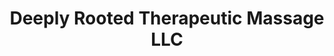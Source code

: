 ---
title: "Deeply Rooted Therapeutic Massage LLC"
url: /pueblo/deeply-rooted-therapeutic-massage-llc/
shop: massage
---